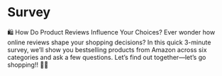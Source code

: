 # Survey

🛍️ How Do Product Reviews Influence Your Choices?
Ever wonder how online reviews shape your shopping decisions?
In this quick 3-minute survey, we’ll show you bestselling products from Amazon across six categories and ask a few questions.
Let’s find out together—let’s go shopping!! 🛒🛒
